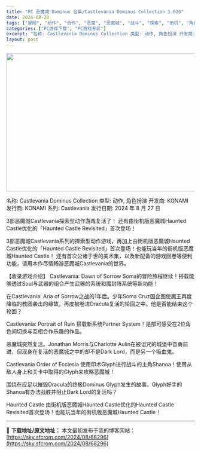 ```yaml
---
title: "PC 恶魔城 Dominus 合集/Castlevania Dominus Collection 1.02G"
date: 2024-08-28
tags: ["冒险", "动作", "合作", "恶魔", "恶魔城", "战斗", "探索", "街机", "角色扮演"]
categories: ["PC游戏下载", "PC游戏专区"]
excerpt: "名称: Castlevania Dominus Collection 类型: 动作, 角色扮演 开发商: KONAMI 发行商: KONAMI 系列: Castlevania 发行日期: 2024 年 8 月 27 日 3部恶魔城Castlevania探索型动作游戏复活了！ 还有由街机版恶魔城Hau&hellip;"
layout: post
---
```


<img class="aligncenter size-full wp-image-68297" src="https://sky.sfcrom.com/wp-content/uploads/2024/08/2024082800153532.webp" alt="" width="660" height="370" />

名称: Castlevania Dominus Collection
类型: 动作, 角色扮演
开发商: KONAMI
发行商: KONAMI
系列: Castlevania
发行日期: 2024 年 8 月 27 日

3部恶魔城Castlevania探索型动作游戏复活了！ 还有由街机版恶魔城Haunted Castle优化的「Haunted Castle Revisited」首次登场！

3部恶魔城Castlevania系列的探索型动作游戏，再加上由街机版恶魔城Haunted Castle优化的「Haunted Castle Revisited」首次登场！也能玩当年的街机版恶魔城Haunted Castle！
还有首次公诸于世的美术集，以及新配备的游戏回卷等便利功能，请用本作尽情畅游恶魔城Castlevania的世界。

【收录游戏介绍】
Castlevania: Dawn of Sorrow
Soma的冒险旅程继续！搭载能够透过Soul与武器的组合产生武器的系统和魔封阵系统等新功能！

在Castlevania: Aria of Sorrow之战的1年后。少年Soma Cruz因企图使魔王再度降临的教团袭击的缘故，再度被卷进Dracula复活的轮回之中。他是否能结束这个轮回？

Castlevania: Portrait of Ruin
搭载新系统Partner System！是部可感受在2位角色间切换与互相合作乐趣的作品。

恶魔城突然复活。Jonathan Morris与Charlotte Aulin在被诅咒的城堡中奋勇前进，但现身在复活的恶魔城之中的却不是Dark Lord，而是另一个吸血鬼。

Castlevania Order of Ecclesia
使用印术Glyph进行战斗的主角Shanoa！使用从敌人身上和关卡中取得的Glyph来攻略恶魔城！

围绕在应足以摧毁Dracula的终极Dominus Glyph发生的故事。Glyph好手的Shanoa有办法战胜并阻止Dark Lord的复活吗？

Haunted Castle
由街机版恶魔城Haunted Castle优化的Haunted Castle Revisited首次登场！也能玩当年的街机版恶魔城Haunted Castle！

---
📖 **下载地址/原文地址：** 本文最初发布于我的博客网站：[https://sky.sfcrom.com/2024/08/68296](https://sky.sfcrom.com/2024/08/68296)
